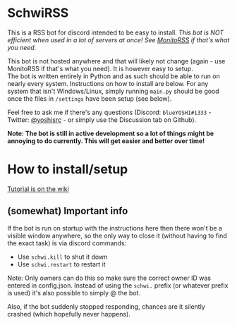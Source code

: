 # SchwiRSS
This is a RSS bot for discord intended to be easy to install. *This bot is NOT efficient when used in a lot of servers at once! See [MonitoRSS](https://monitorss.xyz/) if that's what you need.*

This bot is not hosted anywhere and that will likely not change (again - use MonitoRSS if that's what you need). It is however easy to setup.  
The bot is written entirely in Python and as such should be able to run on nearly every system. Instructions on how to install are below. For any system that isn't Windows/Linux, simply running `main.py` should be good once the files in `/settings` have been setup (see below).

Feel free to ask me if there's any questions (Discord: `blueYOSHI#1333` - Twitter: [@yoshisrc](https://twitter.com/yoshisrc) - or simply use the Discussion tab on Github).

**Note: The bot is still in active development so a lot of things might be annoying to do currently. This will get easier and better over time!**

# How to install/setup
[Tutorial is on the wiki](https://github.com/blueYOSHI9000/SchwiRSS/wiki/Install-SchwiRSS)

## (somewhat) Important info
If the bot is run on startup with the instructions here then there won't be a visible window anywhere, so the only way to close it (without having to find the exact task) is via discord commands:
- Use `schwi.kill` to shut it down
- Use `schwi.restart` to restart it

Note: Only owners can do this so make sure the correct owner ID was entered in config.json.
Instead of using the `schwi.` prefix (or whatever prefix is used) it's also possible to simply @ the bot.

Also, if the bot suddenly stopped responding, chances are it silently crashed (which hopefully never happens).